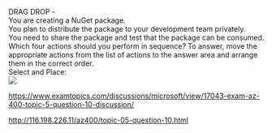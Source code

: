 DRAG DROP -<br/>You are creating a NuGet package.<br/>You plan to distribute the package to your development team privately.<br/>You need to share the package and test that the package can be consumed.<br/>Which four actions should you perform in sequence? To answer, move the appropriate actions from the list of actions to the answer area and arrange them in the correct order.<br/>Select and Place:<br/><img src="https://www.examtopics.com/assets/media/exam-media/04257/0023500001.png" class="in-exam-image"/><br/><p><a href="https://www.examtopics.com/discussions/microsoft/view/17043-exam-az-400-topic-5-question-10-discussion/">https://www.examtopics.com/discussions/microsoft/view/17043-exam-az-400-topic-5-question-10-discussion/</a></p><p><a href="http://116.198.226.11/az400/topic-05-question-10.html">http://116.198.226.11/az400/topic-05-question-10.html</a></p><script src="https://giscus.app/client.js"                    data-repo="azsamples/az204"                    data-repo-id="R_kgDOMRXzDQ"                    data-category="General"                    data-category-id="DIC_kwDOMRXzDc4Cgi27"                    data-mapping="pathname"                    data-strict="1"                    data-reactions-enabled="0"                    data-emit-metadata="0"                    data-input-position="bottom"                    data-theme="preferred_color_scheme"                    data-lang="en"                    crossorigin="anonymous"                    async>                    </script>